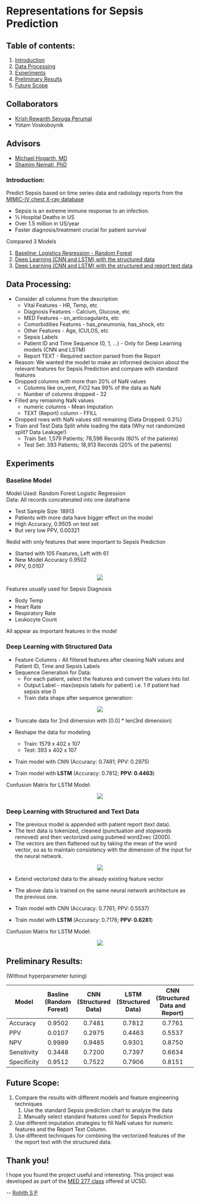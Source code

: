 # Representations for Sepsis Prediction

## Table of contents:
1. [Introduction](#intro)
2. [Data Processing](#data)
3. [Experiments](#experiments)
4. [Preliminary Results](#results)
5. [Future Scope](#future)

## Collaborators <a name="collaborators"></a>
* [Krish Rewanth Sevuga Perumal](https://www.linkedin.com/in/krish-rewanth/)
* Yotam Voskoboynik

## Advisors <a name="advisors"></a>
* [Michael Hogarth, MD](https://www.hogarth.org/)
* [Shamim Nemati, PhD](https://www.nematilab.info/people/shamim/index.html)

### Introduction: <a name="intro"></a>
Predict Sepsis based on time series data and radiology reports from the [MIMIC-IV chest X-ray database](https://physionet.org/content/mimic-cxr/2.0.0/)
* Sepsis is an extreme immune response to an infection.
* ⅓ Hospital Deaths in US
* Over 1.5 million in US/year
* Faster diagnosis/treatment crucial for patient survival 

Compared 3 Models
1. [Baseline: Logistics Regression - Random Forest](#baseline)
2. [Deep Learning (CNN and LSTM) with the structured data](#dl-structured)
3. [Deep Learning (CNN and LSTM) with the structured and report text data](#dl-structured-text)

## Data Processing: <a name="data"></a>
* Consider all columns from the description 
    * Vital Features - HR, Temp, etc
    * Diagnosis Features - Calcium, Glucose, etc
    * MED Features - on_anticoagulants, etc
    * Comorbidities Features - has_pneumonia, has_shock, etc
    * Other Features - Age, ICULOS, etc
    * Sepsis Labels
    * Patient ID and Time Sequence (0, 1, …) - Only for Deep Learning models (CNN and LSTM)
    * Report TEXT - Required section parsed from the Report
* Reason: We wanted the model to make an informed decision about the relevant features for Sepsis Prediction and compare with standard features
* Dropped columns with more than 20% of NaN values
    * Columns like on_vent, FiO2 has 99% of the data as NaN
    * Number of columns dropped - 32
* Filled any remaining NaN values
    * numeric columns - Mean Imputation
    * TEXT (Report) column - FFILL 
* Dropped rows with NaN values still remaining (Data Dropped: 0.3%)
* Train and Test Data Split while loading the data (Why not randomized split? Data Leakage!)
    * Train Set: 1,579 Patients; 78,596 Records (80% of the patients) 
    * Test Set: 393 Patients; 18,913 Records (20% of the patients)

## Experiments <a name="experiments"></a>

### Baseline Model <a name="baseline"></a>

Model Used: Random Forest Logistic Regression\
Data: All records concatenated into one dataframe

* Test Sample Size: 18913
* Patients with more data have bigger effect on the model
* High Accuracy,  0.9505 on test set
* But very low PPV,  0.00321

Redid with only features that were important to Sepsis Prediction
* Started with 105 Features, Left with 61
* New Model Accuracy 0.9502
* PPV, 0.0107

<p align="center">
  <img src="images/1_important_features.png">
</p>

Features usually used for Sepsis Diagnosis
* Body Temp
* Heart Rate
* Respiratory Rate
* Leukocyte Count

All appear as important features in the model

### Deep Learning with Structured Data <a name="dl-structured"></a>

* Feature Columns - All filtered features after cleaning NaN values and Patient ID, Time and Sepsis Labels
* Sequence Generation for Data:
    * For each patient, select the features and convert the values into list
    * Output Label - max(sepsis labels for patient) i.e. 1 if patient had sepsis else 0
    * Train data shape after sequence generation:

<p align="center">
  <img src="images/2_dl_structured_shape.png">
</p>

* Truncate data for 2nd dimension with [0.0] * len(3rd dimension) 
* Reshape the data for modeling
    * Train: 1579 x 402 x 107
    * Test: 393 x 402 x 107

* Train model with CNN (Accuracy: 0.7481; PPV: 0.2975)
* Train model with **LSTM** (Accuracy: 0.7812; **PPV: 0.4463**)

Confusion Matrix for LSTM Model:

<p align="center">
  <img src="images/3_dl_structured_lstm_cm.png">
</p>

### Deep Learning with Structured and Text Data <a name="dl-structured-text"></a>

* The previous model is appended with patient report (text data).
* The text data is tokenized, cleaned (punctuation and stopwords removed) and then vectorized using pubmed word2vec (200D).
* The vectors are then flattened out by taking the mean of the word vector, so as to maintain consistency with the dimension of the input for the neural network.

<p align="center">
  <img src="images/4_dl_structured_text_shape.png">
</p>

* Extend vectorized data to the already existing feature vector
* The above data is trained on the same neural network architecture as the previous one.

* Train model with CNN (Accuracy: 0.7761; PPV: 0.5537)
* Train model with **LSTM** (Accuracy: 0.7176; **PPV: 0.6281**)

Confusion Matrix for LSTM Model:

<p align="center">
  <img src="images/5_dl_structured_text_lstm_cm.png">
</p>

## Preliminary Results: <a name="results"></a>
(Without hyperparameter tuning)

| Model  | Basline (Random Forest) | CNN (Structured Data) | LSTM (Structured Data) | CNN (Structured Data and Report) | LSTM (Structured Data and Report)
| ------------- |:-------------:|:-------------:|:-------------:|:-------------:|:-------------:|
| Accuracy | 0.9502 | 0.7481 | 0.7812 | 0.7761 | 0.7176
| PPV | 0.0107 | 0.2975 | 0.4463 | 0.5537 | 0.6281
| NPV | 0.9989 | 0.9485 | 0.9301 | 0.8750 | 0.7574
| Sensitivity | 0.3448 | 0.7200 | 0.7397 | 0.6634 | 0.5352
| Specificity | 0.9512 | 0.7522 | 0.7906 | 0.8151 | 0.8207

## Future Scope: <a name="future"></a>

1. Compare the results with different models and feature engineering techniques
    1. Use the standard Sepsis prediction chart to analyze the data
    2. Manually select standard features used for Sepsis Prediction
2. Use different imputation strategies to fill NaN values for numeric features and the Report Text Column.
3. Use different techniques for combining the vectorized features of the the report text with the structured data.

## Thank you!

I hope you found the project useful and interesting. This project was developed as part of the [MED 277 class](https://dbmi.ucsd.edu/education/courses/med277.html) offered at UCSD.

-- [Rohith S P](https://www.linkedin.com/in/rohithsp/)

